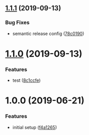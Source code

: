 ## [1.1.1](https://github.com/matdurand/semantic-release-gradle/compare/v1.1.0...v1.1.1) (2019-09-13)


### Bug Fixes

* semantic release config ([78c0190](https://github.com/matdurand/semantic-release-gradle/commit/78c0190))

# [1.1.0](https://github.com/matdurand/semantic-release-gradle/compare/v1.0.0...v1.1.0) (2019-09-13)


### Features

* test ([8c1ccfe](https://github.com/matdurand/semantic-release-gradle/commit/8c1ccfe))

# 1.0.0 (2019-06-21)


### Features

* initial setup ([f4a1265](https://github.com/matdurand/semantic-release-gradle/commit/f4a1265))
